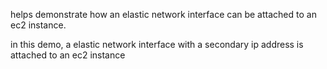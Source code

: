 helps demonstrate how an elastic network interface can be attached to an
ec2 instance.

in this demo, a elastic network interface with a secondary ip address is
attached to an ec2 instance

